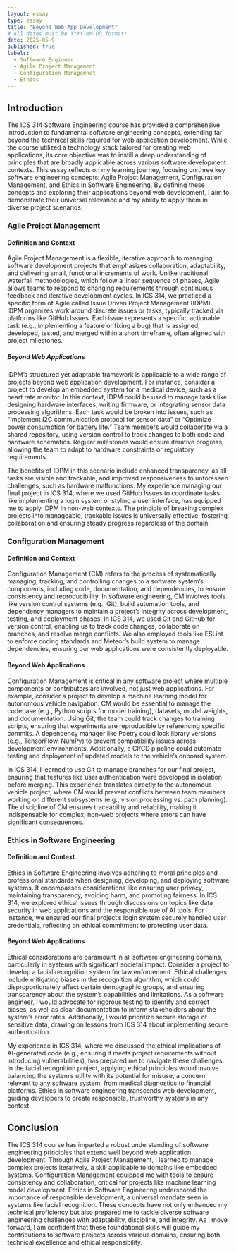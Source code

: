 ```yaml
---
layout: essay
type: essay
title: "Beyond Web App Development"
# All dates must be YYYY-MM-DD format!
date: 2025-05-9
published: true
labels:
  - Software Engineer
  - Agile Project Management
  - Configuration Managemnet
  - Ethics
---
```


## Introduction

  The ICS 314 Software Engineering course has provided a comprehensive introduction to fundamental software engineering concepts, extending far beyond the technical skills required for web application development. While the course utilized a technology stack tailored for creating web applications, its core objective was to instill a deep understanding of principles that are broadly applicable across various software development contexts. This essay reflects on my learning journey, focusing on three key software engineering concepts: Agile Project Management, Configuration Management, and Ethics in Software Engineering. By defining these concepts and exploring their applications beyond web development, I aim to demonstrate their universal relevance and my ability to apply them in diverse project scenarios.

### Agile Project Management

#### Definition and Context

  Agile Project Management is a flexible, iterative approach to managing software development projects that emphasizes collaboration, adaptability, and delivering small, functional increments of work. Unlike traditional waterfall methodologies, which follow a linear sequence of phases, Agile allows teams to respond to changing requirements through continuous feedback and iterative development cycles. In ICS 314, we practiced a specific form of Agile called Issue Driven Project Management (IDPM). IDPM organizes work around discrete issues or tasks, typically tracked via platforms like GitHub Issues. Each issue represents a specific, actionable task (e.g., implementing a feature or fixing a bug) that is assigned, developed, tested, and merged within a short timeframe, often aligned with project milestones.

##### Beyond Web Applications

  IDPM’s structured yet adaptable framework is applicable to a wide range of projects beyond web application development. For instance, consider a project to develop an embedded system for a medical device, such as a heart rate monitor. In this context, IDPM could be used to manage tasks like designing hardware interfaces, writing firmware, or integrating sensor data processing algorithms. Each task would be broken into issues, such as “Implement I2C communication protocol for sensor data” or “Optimize power consumption for battery life.” Team members would collaborate via a shared repository, using version control to track changes to both code and hardware schematics. Regular milestones would ensure iterative progress, allowing the team to adapt to hardware constraints or regulatory requirements.

  The benefits of IDPM in this scenario include enhanced transparency, as all tasks are visible and trackable, and improved responsiveness to unforeseen challenges, such as hardware malfunctions. My experience managing our final project in ICS 314, where we used GitHub Issues to coordinate tasks like implementing a login system or styling a user interface, has equipped me to apply IDPM in non-web contexts. The principle of breaking complex projects into manageable, trackable issues is universally effective, fostering collaboration and ensuring steady progress regardless of the domain.

### Configuration Management

#### Definition and Context

  Configuration Management (CM) refers to the process of systematically managing, tracking, and controlling changes to a software system’s components, including code, documentation, and dependencies, to ensure consistency and reproducibility. In software engineering, CM involves tools like version control systems (e.g., Git), build automation tools, and dependency managers to maintain a project’s integrity across development, testing, and deployment phases. In ICS 314, we used Git and GitHub for version control, enabling us to track code changes, collaborate on branches, and resolve merge conflicts. We also employed tools like ESLint to enforce coding standards and Meteor’s build system to manage dependencies, ensuring our web applications were consistently deployable.

#### Beyond Web Applications

  Configuration Management is critical in any software project where multiple components or contributors are involved, not just web applications. For example, consider a project to develop a machine learning model for autonomous vehicle navigation. CM would be essential to manage the codebase (e.g., Python scripts for model training), datasets, model weights, and documentation. Using Git, the team could track changes to training scripts, ensuring that experiments are reproducible by referencing specific commits. A dependency manager like Poetry could lock library versions (e.g., TensorFlow, NumPy) to prevent compatibility issues across development environments. Additionally, a CI/CD pipeline could automate testing and deployment of updated models to the vehicle’s onboard system.

  In ICS 314, I learned to use Git to manage branches for our final project, ensuring that features like user authentication were developed in isolation before merging. This experience translates directly to the autonomous vehicle project, where CM would prevent conflicts between team members working on different subsystems (e.g., vision processing vs. path planning). The discipline of CM ensures traceability and reliability, making it indispensable for complex, non-web projects where errors can have significant consequences.

### Ethics in Software Engineering

#### Definition and Context

  Ethics in Software Engineering involves adhering to moral principles and professional standards when designing, developing, and deploying software systems. It encompasses considerations like ensuring user privacy, maintaining transparency, avoiding harm, and promoting fairness. In ICS 314, we explored ethical issues through discussions on topics like data security in web applications and the responsible use of AI tools. For instance, we ensured our final project’s login system securely handled user credentials, reflecting an ethical commitment to protecting user data.

#### Beyond Web Applications

  Ethical considerations are paramount in all software engineering domains, particularly in systems with significant societal impact. Consider a project to develop a facial recognition system for law enforcement. Ethical challenges include mitigating biases in the recognition algorithm, which could disproportionately affect certain demographic groups, and ensuring transparency about the system’s capabilities and limitations. As a software engineer, I would advocate for rigorous testing to identify and correct biases, as well as clear documentation to inform stakeholders about the system’s error rates. Additionally, I would prioritize secure storage of sensitive data, drawing on lessons from ICS 314 about implementing secure authentication.

  My experience in ICS 314, where we discussed the ethical implications of AI-generated code (e.g., ensuring it meets project requirements without introducing vulnerabilities), has prepared me to navigate these challenges. In the facial recognition project, applying ethical principles would involve balancing the system’s utility with its potential for misuse, a concern relevant to any software system, from medical diagnostics to financial platforms. Ethics in software engineering transcends web development, guiding developers to create responsible, trustworthy systems in any context.

## Conclusion

  The ICS 314 course has imparted a robust understanding of software engineering principles that extend well beyond web application development. Through Agile Project Management, I learned to manage complex projects iteratively, a skill applicable to domains like embedded systems. Configuration Management equipped me with tools to ensure consistency and collaboration, critical for projects like machine learning model development. Ethics in Software Engineering underscored the importance of responsible development, a universal mandate seen in systems like facial recognition. These concepts have not only enhanced my technical proficiency but also prepared me to tackle diverse software engineering challenges with adaptability, discipline, and integrity. As I move forward, I am confident that these foundational skills will guide my contributions to software projects across various domains, ensuring both technical excellence and ethical responsibility.
